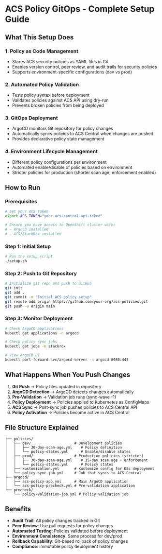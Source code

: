 # ACS Policy GitOps - Complete Setup Guide

## What This Setup Does

### 1. **Policy as Code Management**
- Stores ACS security policies as YAML files in Git
- Enables version control, peer review, and audit trails for security policies
- Supports environment-specific configurations (dev vs prod)

### 2. **Automated Policy Validation**
- Tests policy syntax before deployment
- Validates policies against ACS API using dry-run
- Prevents broken policies from being deployed

### 3. **GitOps Deployment**
- ArgoCD monitors Git repository for policy changes
- Automatically syncs policies to ACS Central when changes are pushed
- Provides declarative policy state management

### 4. **Environment Lifecycle Management**
- Different policy configurations per environment
- Automated enable/disable of policies based on environment
- Stricter policies for production (shorter scan age, enforcement enabled)

## How to Run

### Prerequisites
```bash
# Set your ACS token
export ACS_TOKEN="your-acs-central-api-token"

# Ensure you have access to OpenShift cluster with:
# - ArgoCD installed
# - ACS/StackRox installed
```

### Step 1: Initial Setup
```bash
# Run the setup script
./setup.sh
```

### Step 2: Push to Git Repository
```bash
# Initialize git repo and push to GitHub
git init
git add .
git commit -m "Initial ACS policy setup"
git remote add origin https://github.com/your-org/acs-policies.git
git push -u origin main
```

### Step 3: Monitor Deployment
```bash
# Check ArgoCD applications
kubectl get applications -n argocd

# Check policy sync jobs
kubectl get jobs -n stackrox

# View ArgoCD UI
kubectl port-forward svc/argocd-server -n argocd 8080:443
```

## What Happens When You Push Changes

1. **Git Push** → Policy files updated in repository
2. **ArgoCD Detection** → ArgoCD detects changes automatically
3. **Pre-Validation** → Validation job runs (sync-wave -1)
4. **Policy Deployment** → Policies applied to Kubernetes as ConfigMaps
5. **ACS Sync** → Post-sync job pushes policies to ACS Central API
6. **Policy Activation** → Policies become active in ACS Central

## File Structure Explained

```
├── policies/
│   ├── dev/                    # Development policies
│   │   ├── 30-day-scan-age.yml    # Policy definition
│   │   └── policy-states.yml      # Enable/disable states
│   ├── prod/                   # Production policies (stricter)
│   │   ├── 30-day-scan-age.yml    # 15-day scan age + enforcement
│   │   └── policy-states.yml      # Policy states
│   ├── kustomization.yml       # Kustomize config for K8s deployment
│   └── policy-sync-job.yml     # Job that syncs to ACS Central
├── argocd/
│   ├── acs-policy-app.yml      # Main ArgoCD application
│   └── acs-policy-precheck.yml # Pre-validation application
└── precheck/
    └── policy-validation-job.yml # Policy validation job
```

## Benefits

- **Audit Trail**: All policy changes tracked in Git
- **Peer Review**: Use pull requests for policy changes
- **Automated Testing**: Policies validated before deployment
- **Environment Consistency**: Same process for dev/prod
- **Rollback Capability**: Git-based rollback of policy changes
- **Compliance**: Immutable policy deployment history
